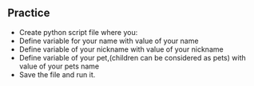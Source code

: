 ## Practice
- Create python script file where you:
- Define variable for your name with value of your name
- Define variable of your nickname with value of your nickname
- Define variable of your pet,(children can be considered as pets) with value of your pets name
- Save the file and run it.
